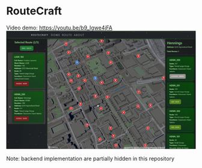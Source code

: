 # RouteCraft
Video demo: https://youtu.be/b9_Igwe4jFA
[![img.png](img.png)](https://youtu.be/b9_Igwe4jFA)

Note: backend implementation are partially hidden in this repository
